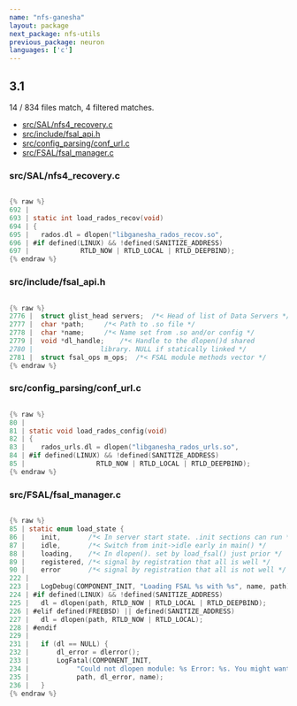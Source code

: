```yaml
---
name: "nfs-ganesha"
layout: package
next_package: nfs-utils
previous_package: neuron
languages: ['c']
---
```

## 3.1
14 / 834 files match, 4 filtered matches.

 - [src/SAL/nfs4_recovery.c](#srcsalnfs4_recoveryc)
 - [src/include/fsal_api.h](#srcincludefsal_apih)
 - [src/config_parsing/conf_url.c](#srcconfig_parsingconf_urlc)
 - [src/FSAL/fsal_manager.c](#srcfsalfsal_managerc)

### src/SAL/nfs4_recovery.c

```c

{% raw %}
692 | 
693 | static int load_rados_recov(void)
694 | {
695 | 	rados.dl = dlopen("libganesha_rados_recov.so",
696 | #if defined(LINUX) && !defined(SANITIZE_ADDRESS)
697 | 			  RTLD_NOW | RTLD_LOCAL | RTLD_DEEPBIND);
{% endraw %}

```
### src/include/fsal_api.h

```c

{% raw %}
2776 | 	struct glist_head servers;	/*< Head of list of Data Servers */
2777 | 	char *path;		/*< Path to .so file */
2778 | 	char *name;		/*< Name set from .so and/or config */
2779 | 	void *dl_handle;	/*< Handle to the dlopen()d shared
2780 | 				   library. NULL if statically linked */
2781 | 	struct fsal_ops m_ops;	/*< FSAL module methods vector */
{% endraw %}

```
### src/config_parsing/conf_url.c

```c

{% raw %}
80 | 
81 | static void load_rados_config(void)
82 | {
83 | 	rados_urls.dl = dlopen("libganesha_rados_urls.so",
84 | #if defined(LINUX) && !defined(SANITIZE_ADDRESS)
85 | 			      RTLD_NOW | RTLD_LOCAL | RTLD_DEEPBIND);
{% endraw %}

```
### src/FSAL/fsal_manager.c

```c

{% raw %}
85 | static enum load_state {
86 | 	init,		/*< In server start state. .init sections can run */
87 | 	idle,		/*< Switch from init->idle early in main() */
88 | 	loading,	/*< In dlopen(). set by load_fsal() just prior */
89 | 	registered,	/*< signal by registration that all is well */
90 | 	error		/*< signal by registration that all is not well */
222 | 
223 | 	LogDebug(COMPONENT_INIT, "Loading FSAL %s with %s", name, path);
224 | #if defined(LINUX) && !defined(SANITIZE_ADDRESS)
225 | 	dl = dlopen(path, RTLD_NOW | RTLD_LOCAL | RTLD_DEEPBIND);
226 | #elif defined(FREEBSD) || defined(SANITIZE_ADDRESS)
227 | 	dl = dlopen(path, RTLD_NOW | RTLD_LOCAL);
228 | #endif
229 | 
231 | 	if (dl == NULL) {
232 | 		dl_error = dlerror();
233 | 		LogFatal(COMPONENT_INIT,
234 | 			 "Could not dlopen module: %s Error: %s. You might want to install the nfs-ganesha-%s package",
235 | 			 path, dl_error, name);
236 | 	}
{% endraw %}

```